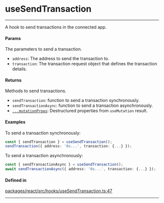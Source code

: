 # useSendTransaction
---

A hook to send transactions in the connected app.

#### Params

The parameters to send a transaction.
- `address`: The address to send the transaction to.
- `transaction`: The transaction request object that defines the transaction details.

#### Returns

Methods to send transactions.
- `sendTransaction`: function to send a transaction synchronously.
- `sendTransactionAsync`: function to send a transaction asynchronously.
- [`...mutationProps`](https://tanstack.com/query/latest/docs/framework/react/reference/useMutation): Destructured properties from `useMutation` result.

#### Examples

To send a transaction synchronously:
```ts
const { sendTransaction } = useSendTransaction();
sendTransaction({ address: '0x...', transaction: {...} });
```

To send a transaction asynchronously:
```ts
const { sendTransactionAsync } = useSendTransaction();
await sendTransactionAsync({ address: '0x...', transaction: {...} });
```

#### Defined in
[packages/react/src/hooks/useSendTransaction.ts:47](https://github.com/fuellabs/fuel-connectors/blob/main/packages/react/src/hooks/useSendTransaction.ts#L47)

___
